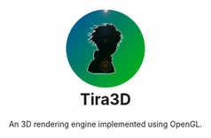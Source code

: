 <p align="center" style="margin-bottom: 0px !important;">
  <img width="150" src="https://github.com/Klivess/Tira3D/blob/master/readmeAssets/TiraLogo.png" alt="Tira3D logo" align="center">
</p>
<h1 align="center" style="margin-top: 0px;">Tira3D</h1>
<p align="center" >An 3D rendering engine implemented using OpenGL.</p>
